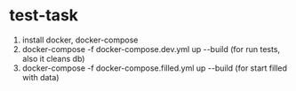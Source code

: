 # test-task
1) install docker, docker-compose
2) docker-compose -f docker-compose.dev.yml up --build     (for run tests, also it cleans db)
3) docker-compose -f docker-compose.filled.yml up --build  (for start filled with data) 

